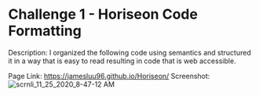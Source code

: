 # Challenge 1 - Horiseon Code Formatting
Description: I organized the following code using semantics and structured it in a way that is easy to read resulting in code that is web accessible.

Page Link:  https://jamesluu96.github.io/Horiseon/
Screenshot: ![scrnli_11_25_2020_8-47-12 AM](https://user-images.githubusercontent.com/32526792/100243421-78020780-2efb-11eb-970c-860c4674b623.png)


